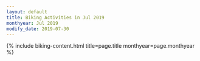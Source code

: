 ```yaml
---
layout: default
title: Biking Activities in Jul 2019
monthyear: Jul 2019
modify_date: 2019-07-30     
---
```


{% include biking-content.html title=page.title monthyear=page.monthyear %}
